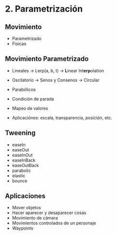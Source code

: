 # 2. Parametrización

## Movimiento
- Parametrizado
- Físicas
## Movimiento Parametrizado
- Lineales -> Lerp(a, b, t) -> **L**inear Int**erp**olation

- Oscilatorio -> Senos y Consenos -> Circular

- Parabólicos

  

- Condición de parada

- Mapeo de valores

- Aplicaciónes: escala, transparencia, posición, etc.
## Tweening
- easeIn
- easeOut
- easeInOut
- easeInBack
- easeOutBack
- parabolic
- elastic
- bounce
## Aplicaciones
- Mover objetos
- Hacer aparecer y desaparecer cosas
- Movimiento de cámara
- Movimientos controlados de un personaje
- Waypoints